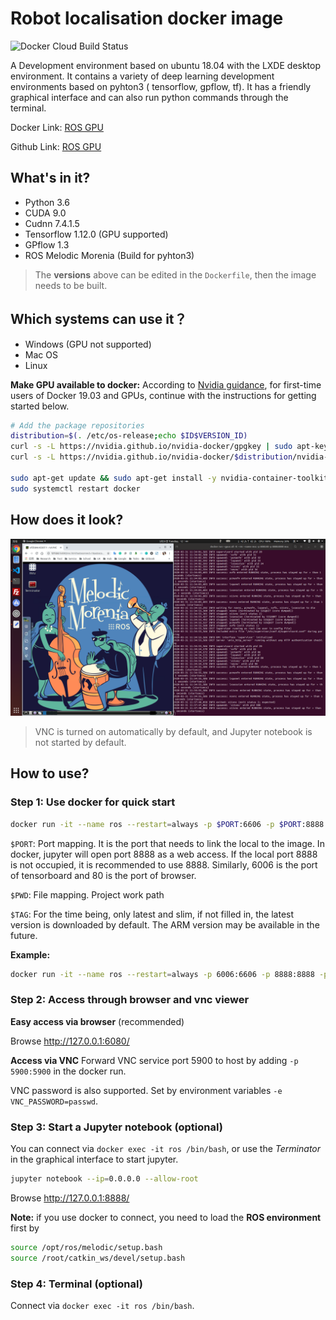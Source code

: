 # Robot localisation docker image
![Docker Cloud Build Status](https://img.shields.io/docker/cloud/build/silvesterhsu/ros-gpu?style=plastic)

A Development environment based on ubuntu 18.04 with the LXDE desktop environment. It contains a variety of deep learning development environments based on pyhton3 ( tensorflow, gpflow, tf). It has a friendly graphical interface and can also run python commands through the terminal.

Docker Link: [ROS GPU](https://hub.docker.com/r/silvesterhsu/ros-gpu)

Github Link: [ROS GPU](https://github.com/SilvesterHsu/docker-ros-gpu)

## What's in it?
* Python 3.6
* CUDA 9.0
* Cudnn 7.4.1.5
* Tensorflow 1.12.0 (GPU supported)
* GPflow 1.3
* ROS Melodic Morenia (Build for pyhton3)

> The **versions** above can be edited in the `Dockerfile`, then the image needs to be built.

## Which systems can use it？
* Windows (GPU not supported)
* Mac OS
* Linux

**Make GPU available to docker:**
According to [Nvidia guidance](https://github.com/NVIDIA/nvidia-docker), for first-time users of Docker 19.03 and GPUs, continue with the instructions for getting started below.
```bash
# Add the package repositories
distribution=$(. /etc/os-release;echo $ID$VERSION_ID)
curl -s -L https://nvidia.github.io/nvidia-docker/gpgkey | sudo apt-key add -
curl -s -L https://nvidia.github.io/nvidia-docker/$distribution/nvidia-docker.list | sudo tee /etc/apt/sources.list.d/nvidia-docker.list

sudo apt-get update && sudo apt-get install -y nvidia-container-toolkit
sudo systemctl restart docker
```

## How does it look?

![screen](fig/screen.png)
> VNC is turned on automatically by default, and Jupyter notebook is not started by default.

## How to use?

### Step 1: Use docker for quick start
```bash
docker run -it --name ros --restart=always -p $PORT:6606 -p $PORT:8888 -p $PORT:80 -v "$PWD":/notebooks silvesterhsu/ros-gpu:"$TAG"
```
`$PORT`: Port mapping. It is the port that needs to link the local to the image. In docker, jupyter will open port 8888 as a web access. If the local port 8888 is not occupied, it is recommended to use 8888. Similarly, 6006 is the port of tensorboard and 80 is the port of browser.

`$PWD`: File mapping. Project work path

`$TAG`: For the time being, only latest and slim, if not filled in, the latest version is downloaded by default. The ARM version may be available in the future.

**Example:**
```bash
docker run -it --name ros --restart=always -p 6006:6606 -p 8888:8888 -p 6080:80 -v ~/new_project:/notebooks silvesterhsu/ros-gpu
```
### Step 2: Access through browser and vnc viewer

**Easy access via browser** (recommended)

Browse http://127.0.0.1:6080/

**Access via VNC**
Forward VNC service port 5900 to host by adding `-p 5900:5900` in the docker run.

VNC password is also supported. Set by environment variables `-e VNC_PASSWORD=passwd`.
### Step 3: Start a Jupyter notebook (optional)
You can connect via `docker exec -it ros /bin/bash`, or use the *Terminator* in the graphical interface to start jupyter.
```bash
jupyter notebook --ip=0.0.0.0 --allow-root
```
Browse http://127.0.0.1:8888/

**Note:** if you use docker to connect, you need to load the **ROS environment** first by
```bash
source /opt/ros/melodic/setup.bash
source /root/catkin_ws/devel/setup.bash
```
### Step 4: Terminal (optional)
Connect via `docker exec -it ros /bin/bash`.
